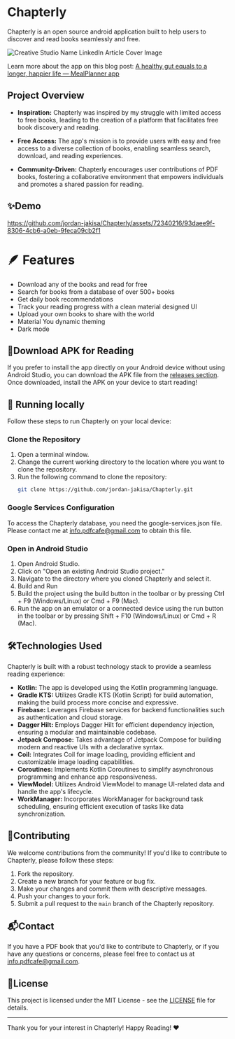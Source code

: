 # Chapterly

Chapterly is an open source android application built to help users to discover and read books seamlessly and free.


![Creative Studio Name LinkedIn Article Cover Image](https://github.com/jordan-jakisa/Chapterly/assets/72340216/46061141-2100-486c-844c-e676967315de)

Learn more about the app on this blog post: [A healthy gut equals to a longer, happier life — MealPlanner app](https://medium.com/@jordan-mungujakisa/mealplanner-pro-a-new-way-to-track-and-plan-your-meals-9abb5cb6e6cd)

## Project Overview

- **Inspiration:** Chapterly was inspired by my struggle with limited access to free books, leading to the creation of a platform that facilitates free book discovery and reading.

- **Free Access:** The app's mission is to provide users with easy and free access to a diverse collection of books, enabling seamless search, download, and reading experiences.

- **Community-Driven:** Chapterly encourages user contributions of PDF books, fostering a collaborative environment that empowers individuals and promotes a shared passion for reading.

## ✨Demo

https://github.com/jordan-jakisa/Chapterly/assets/72340216/93daee9f-8306-4cb6-a0eb-9feca09cb2f1

# 🪶 Features
- Download any of the books and read for free
- Search for books from a database of over 500+ books
- Get daily book recommendations
- Track your reading progress with a clean material designed UI
- Upload your own books to share with the world
- Material You dynamic theming
- Dark mode



## 📲Download APK for Reading

If you prefer to install the app directly on your Android device without using Android Studio, you can download the APK file from the [releases section](https://github.com/jordan-jakisa/Chapterly/releases). Once downloaded, install the APK on your device to start reading!

## 🚀 Running locally
Follow these steps to run Chapterly on your local device:

### Clone the Repository

1. Open a terminal window.
2. Change the current working directory to the location where you want to clone the repository.
3. Run the following command to clone the repository:
   ```bash
   git clone https://github.com/jordan-jakisa/Chapterly.git

### Google Services Configuration
To access the Chapterly database, you need the google-services.json file. Please contact me at info.pdfcafe@gmail.com to obtain this file.

### Open in Android Studio
1. Open Android Studio.
2. Click on "Open an existing Android Studio project."
3. Navigate to the directory where you cloned Chapterly and select it.
4. Build and Run
5. Build the project using the build button in the toolbar or by pressing Ctrl + F9 (Windows/Linux) or Cmd + F9 (Mac).
6. Run the app on an emulator or a connected device using the run button in the toolbar or by pressing Shift + F10 (Windows/Linux) or Cmd + R (Mac).

## 🛠️Technologies Used

Chapterly is built with a robust technology stack to provide a seamless reading experience:

- **Kotlin:** The app is developed using the Kotlin programming language.
- **Gradle KTS:** Utilizes Gradle KTS (Kotlin Script) for build automation, making the build process more concise and expressive.
- **Firebase:** Leverages Firebase services for backend functionalities such as authentication and cloud storage.
- **Dagger Hilt:** Employs Dagger Hilt for efficient dependency injection, ensuring a modular and maintainable codebase.
- **Jetpack Compose:** Takes advantage of Jetpack Compose for building modern and reactive UIs with a declarative syntax.
- **Coil:** Integrates Coil for image loading, providing efficient and customizable image loading capabilities.
- **Coroutines:** Implements Kotlin Coroutines to simplify asynchronous programming and enhance app responsiveness.
- **ViewModel:** Utilizes Android ViewModel to manage UI-related data and handle the app's lifecycle.
- **WorkManager:** Incorporates WorkManager for background task scheduling, ensuring efficient execution of tasks like data synchronization. 

## 🤝Contributing

We welcome contributions from the community! If you'd like to contribute to Chapterly, please follow these steps:

1. Fork the repository.
2. Create a new branch for your feature or bug fix.
3. Make your changes and commit them with descriptive messages.
4. Push your changes to your fork.
5. Submit a pull request to the `main` branch of the Chapterly repository.

## 📬Contact

If you have a PDF book that you'd like to contribute to Chapterly, or if you have any questions or concerns, please feel free to contact us at [info.pdfcafe@gmail.com](mailto:info.pdfcafe@gmail.com).

## 📄License

This project is licensed under the MIT License - see the [LICENSE](LICENSE) file for details.

---

Thank you for your interest in Chapterly! Happy Reading! ❤️
